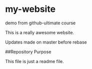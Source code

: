 # my-website
demo from github-ultimate course

This is a really awesome website.

Updates made on master before rebase

##Repository Purpose

This file is just a readme file.
